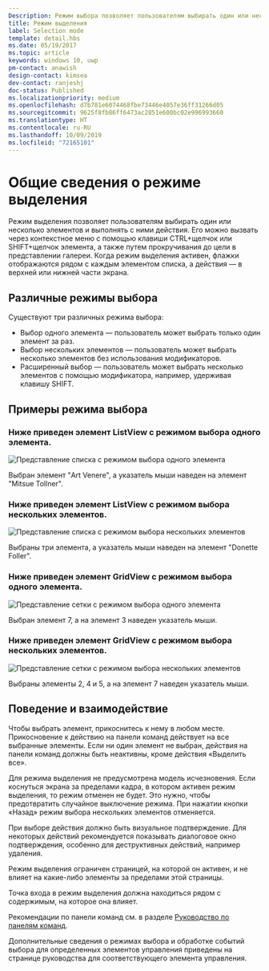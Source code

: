 ```yaml
---
Description: Режим выбора позволяет пользователям выбирать один или несколько элементов и выполнять с ними действия.
title: Режим выделения
label: Selection mode
template: detail.hbs
ms.date: 05/19/2017
ms.topic: article
keywords: windows 10, uwp
pm-contact: anawish
design-contact: kimsea
dev-contact: ranjeshj
doc-status: Published
ms.localizationpriority: medium
ms.openlocfilehash: d7b781e6074468fbe73446e4057e36ff31266d05
ms.sourcegitcommit: 9625f8fb86ff6473ac2851e600bc02e996993660
ms.translationtype: HT
ms.contentlocale: ru-RU
ms.lasthandoff: 10/09/2019
ms.locfileid: "72165101"
---
```

# <a name="selection-mode-overview"></a>Общие сведения о режиме выделения

Режим выделения позволяет пользователям выбирать один или несколько элементов и выполнять с ними действия. Его можно вызвать через контекстное меню с помощью клавиши CTRL+щелчок или SHIFT+щелчок элемента, а также путем прокручивания до цели в представлении галереи. Когда режим выделения активен, флажки отображаются рядом с каждым элементом списка, а действия — в верхней или нижней части экрана.

## <a name="different-selection-modes"></a>Различные режимы выбора
Существуют три различных режима выбора:

- Выбор одного элемента — пользователь может выбрать только один элемент за раз.
- Выбор нескольких элементов — пользователь может выбрать несколько элементов без использования модификаторов.
- Расширенный выбор — пользователь может выбрать несколько элементов с помощью модификатора, например, удерживая клавишу SHIFT.

## <a name="selection-mode-examples"></a>Примеры режима выбора
### <a name="here-is-a-listview-with-single-selection-mode-enabled"></a>Ниже приведен элемент ListView с режимом выбора одного элемента.
![Представление списка с режимом выбора одного элемента](images/listview-selection-single.png)

Выбран элемент "Art Venere", а указатель мыши наведен на элемент "Mitsue Tollner".

### <a name="here-is-a-listview-with-multiple-selection-mode-enabled"></a>Ниже приведен элемент ListView с режимом выбора нескольких элементов.
![Представление списка с режимом выбора нескольких элементов](images/listview-selection-multiple.png)

Выбраны три элемента, а указатель мыши наведен на элемент "Donette Foller".

### <a name="here-is-a-gridview-with-single-selection-mode-enabled"></a>Ниже приведен элемент GridView с режимом выбора одного элемента.
![Представление сетки с режимом выбора одного элемента](images/gridview-selection-single.png)

Выбран элемент 7, а на элемент 3 наведен указатель мыши.

### <a name="here-is-a-gridview-with-multiple-selection-mode-enabled"></a>Ниже приведен элемент GridView с режимом выбора нескольких элементов.
![Представление сетки с режимом выбора нескольких элементов](images/gridview-selection-multiple.png)

Выбраны элементы 2, 4 и 5, а на элемент 7 наведен указатель мыши.

## <a name="behavior-and-interaction"></a>Поведение и взаимодействие
Чтобы выбрать элемент, прикоснитесь к нему в любом месте. Прикосновение к действию на панели команд действует на все выбранные элементы. Если ни один элемент не выбран, действия на панели команд должны быть неактивны, кроме действия «Выделить все».

Для режима выделения не предусмотрена модель исчезновения. Если коснуться экрана за пределами кадра, в котором активен режим выделения, то режим отменен не будет. Это нужно, чтобы предотвратить случайное выключение режима. При нажатии кнопки «Назад» режим выбора нескольких элементов отменяется.

При выборе действия должно быть визуальное подтверждение. Для некоторых действий рекомендуется показывать диалоговое окно подтверждения, особенно для деструктивных действий, например удаления.

Режим выделения ограничен страницей, на которой он активен, и не влияет на какие-либо элементы за пределами этой страницы.

Точка входа в режим выделения должна находиться рядом с содержимым, на которое она влияет.

Рекомендации по панели команд см. в разделе [Руководство по панелям команд](app-bars.md).

Дополнительные сведения о режимах выбора и обработке событий выбора для определенных элементов управления приведены на странице руководства для соответствующего элемента управления.
